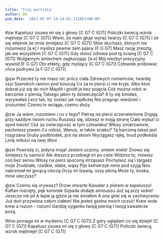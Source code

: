 ```yaml
---
title: 'Trzy portrety'
author: DX
pub_date: '2011-05-07 14:14:01.131851+00:00'
---
```


#zw
Kapelusz zsuwa mi się z głowy [C G7 C (G7)]
Policzki świecą wzrok mętnieje [C G7 C (G7)]
Wiem, że mam głupi wyraz twarzy [C G7 C (G7)]
I że się właśnie ze mnie śmiejesz [C G7 C (G7)]
Słów słuchasz, których nie rozumiesz [a e]
I myślisz pewnie żem pijany [F G G7]
Masz rację zresztą, jak we wszystkim [C G7 C (G7)]
Gdy stoisz zdrowa pod tą ścianą [C G7 C (G7)]
Wulgarnym śmiechem zagłuszając [a e]
Mój niezbyt precyzyjny wywód [F G G7]
Oto efekty, gdy myślący [C G7 C (G7)]
Człowiek próbować chce podrywu [a F G7 C (G7)]

@zw
Przecież ty nie masz nic prócz ciała
Zdrowych rumieńców, twardej szyi
Szerokich ramion pod koszulą
Co za to piersi ci nie kryje,
Albo ktoś dobrał już się do nich
Międlił i gniótł je bez pojęcia
Cóż można robić w karczmie z piersią
Takiego jakim ty dziewczęcia?
A ty się śmiałaś, wyrywałaś
Lecz tak, by zostać jak najdłużej
Nie pragnąc wiedzieć i zrozumieć
Czemu to wciąga, czemu służy

@zw
Ja wiem, rozumiem i co z tego? 
Patrzę na piersi sczerwienione
Drgają przy każdym twoim ruchu
Ruszasz się, idziesz w moją stronę
Ciało wyłazi ci spod kiecki! 
Cóż za zwierzęcość w tym człowieku!
Włosy zmierzwione, pachniesz piwem
Co robisz, Wenus, w takim ścieku?
Tą karczmą takaś jest rozgrzana
Gruby podbródek, pot na skroni
Wyciągasz rękę, brud podkreśla 
Linię miłości na twej dłoni

@zw
Powróżę ci, jedyna moja! 
Jestem uczony, umiem wiele!
Znowu się śmiejesz ty samico!
Ale dreszcz przebiegł mi po ciele
Widzisz to, mówisz coś bez sensu
Włosy na pierś spoconą strząsasz
Pochylasz się i targasz moje 
Zrudziałe, rzadkie, słabe, wąsy
Pije kołnierzyk mnie pod szyją
Nos nabrzmiał mi gorącą cieczą
Oczy mi łzawią, uszy płoną
Może ty, boska, mnie uleczysz?

@zw
Czemu się zrywasz? Drzwi otwarte
Kawaler z piórem w kapeluszu!
Kaftan rozcięty, pęk koronek
Szpada dodaje animuszu
Już są przy sobie! Jeszcze nie pił
A łapie ją gdzie ja nie śmiałem
A ona gnie się w zachwyceniu
Już doń przywiera całym ciałem!
Nie jesteś godna moich uczuć! 
Krew woła krew a rozum - rozum!
Gardzę cyganko twoją piersią 
I twoją kawalerze pozą.

Wino pomaga mi w myśleniu [C G7 C (G7)]
Z góry oglądam co się dzieje! [C G7 C (G7)]
Kapelusz zsuwa mi się z głowy [C G7 C (G7)]
Policzki świecą, wzrok mętnieje! [C G7 C (G7)]